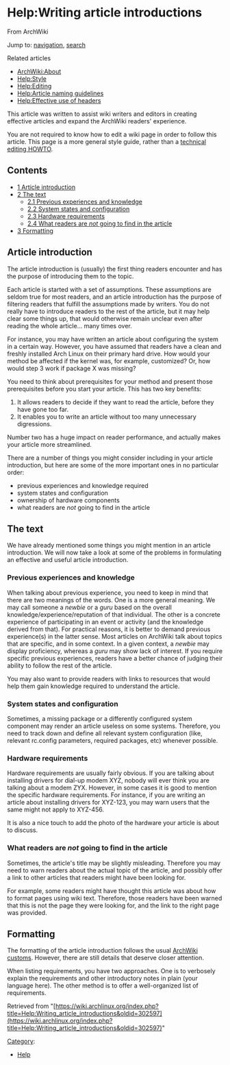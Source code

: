 # Help:Writing article introductions

From ArchWiki

Jump to: [navigation](#column-one), [search](#searchInput)

Related articles

*   [ArchWiki:About](/index.php/ArchWiki:About "ArchWiki:About")
*   [Help:Style](/index.php/Help:Style "Help:Style")
*   [Help:Editing](/index.php/Help:Editing "Help:Editing")
*   [Help:Article naming guidelines](/index.php/Help:Article_naming_guidelines "Help:Article naming guidelines")
*   [Help:Effective use of headers](/index.php/Help:Effective_use_of_headers "Help:Effective use of headers")

This article was written to assist wiki writers and editors in creating effective articles and expand the ArchWiki readers' experience.

You are not required to know how to edit a wiki page in order to follow this article. This page is a more general style guide, rather than a [technical editing HOWTO](/index.php/Help:Editing "Help:Editing").

## Contents

*   [1 Article introduction](#Article_introduction)
*   [2 The text](#The_text)
    *   [2.1 Previous experiences and knowledge](#Previous_experiences_and_knowledge)
    *   [2.2 System states and configuration](#System_states_and_configuration)
    *   [2.3 Hardware requirements](#Hardware_requirements)
    *   [2.4 What readers are _not_ going to find in the article](#What_readers_are_not_going_to_find_in_the_article)
*   [3 Formatting](#Formatting)

## Article introduction

The article introduction is (usually) the first thing readers encounter and has the purpose of introducing them to the topic.

Each article is started with a set of assumptions. These assumptions are seldom true for most readers, and an article introduction has the purpose of filtering readers that fulfill the assumptions made by writers. You do not really have to introduce readers to the rest of the article, but it may help clear some things up, that would otherwise remain unclear even after reading the whole article... many times over.

For instance, you may have written an article about configuring the system in a certain way. However, you have assumed that readers have a clean and freshly installed Arch Linux on their primary hard drive. How would your method be affected if the kernel was, for example, customized? Or, how would step 3 work if package X was missing?

You need to think about prerequisites for your method and present those prerequisites before you start your article. This has two key benefits:

1.  It allows readers to decide if they want to read the article, before they have gone too far.
2.  It enables you to write an article without too many unnecessary digressions.

Number two has a huge impact on reader performance, and actually makes your article more streamlined.

There are a number of things you might consider including in your article introduction, but here are some of the more important ones in no particular order:

*   previous experiences and knowledge required
*   system states and configuration
*   ownership of hardware components
*   what readers are _not_ going to find in the article

## The text

We have already mentioned some things you might mention in an article introduction. We will now take a look at some of the problems in formulating an effective and useful article introduction.

### Previous experiences and knowledge

When talking about previous experience, you need to keep in mind that there are two meanings of the words. One is a more general meaning. We may call someone a _newbie_ or a _guru_ based on the overall knowledge/experience/reputation of that individual. The other is a concrete experience of participating in an event or activity (and the knowledge derived from that). For practical reasons, it is better to demand previous experience(s) in the latter sense. Most articles on ArchWiki talk about topics that are specific, and in some context. In a given context, a _newbie_ may display proficiency, whereas a _guru_ may show lack of interest. If you require specific previous experiences, readers have a better chance of judging their ability to follow the rest of the article.

You may also want to provide readers with links to resources that would help them gain knowledge required to understand the article.

### System states and configuration

Sometimes, a missing package or a differently configured system component may render an article useless on some systems. Therefore, you need to track down and define all relevant system configuration (like, relevant rc.config parameters, required packages, etc) whenever possible.

### Hardware requirements

Hardware requirements are usually fairly obvious. If you are talking about installing drivers for dial-up modem XYZ, nobody will ever think you are talking about a modem ZYX. However, in some cases it is good to mention the specific hardware requirements. For instance, if you are writing an article about installing drivers for XYZ-123, you may warn users that the same might not apply to XYZ-456.

It is also a nice touch to add the photo of the hardware your article is about to discuss.

### What readers are _not_ going to find in the article

Sometimes, the article's title may be slightly misleading. Therefore you may need to warn readers about the actual topic of the article, and possibly offer a link to other articles that readers might have been looking for.

For example, some readers might have thought this article was about how to format pages using wiki text. Therefore, those readers have been warned that this is not the page they were looking for, and the link to the right page was provided.

## Formatting

The formatting of the article introduction follows the usual [ArchWiki customs](/index.php/Help:Editing "Help:Editing"). However, there are still details that deserve closer attention.

When listing requirements, you have two approaches. One is to verbosely explain the requirements and other introductory notes in plain (your language here). The other method is to offer a well-organized list of requirements.

Retrieved from "[https://wiki.archlinux.org/index.php?title=Help:Writing_article_introductions&oldid=302597](https://wiki.archlinux.org/index.php?title=Help:Writing_article_introductions&oldid=302597)"

[Category](/index.php/Special:Categories "Special:Categories"):

*   [Help](/index.php/Category:Help "Category:Help")